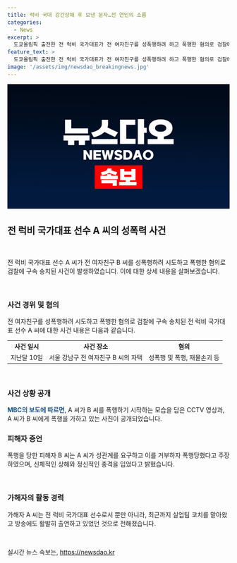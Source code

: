 ```yaml
---
title: 럭비 국대 강간상해 후 보낸 문자…전 연인의 소름
categories:
  - News
excerpt: >
  도쿄올림픽 출전한 전 럭비 국가대표가 전 여자친구를 성폭행하려 하고 폭행한 혐의로 검찰에 구속 송치됐다. CCTV 영상에는 폭행하는 모습이 담겼으며, B 씨는 A 씨와 교제 후 헤어진 후 집 안으로 들어온 A 씨에게 폭행 당했다고 주장했다. B 씨는 안면 피부상과 뇌진탕 등을 입었으며, A 씨는 전 올림픽 출전한 선수이자 실업팀 코치였다. A 씨는 폭력 및 재물손괴 혐의도 받고 있다. (150자)
feature_text: >
  도쿄올림픽 출전한 전 럭비 국가대표가 전 여자친구를 성폭행하려 하고 폭행한 혐의로 검찰에 구속 송치됐다. CCTV 영상에는 폭행하는 모습이 담겼으며, B 씨는 A 씨와 교제 후 헤어진 후 집 안으로 들어온 A 씨에게 폭행 당했다고 주장했다. B 씨는 안면 피부상과 뇌진탕 등을 입었으며, A 씨는 전 올림픽 출전한 선수이자 실업팀 코치였다. A 씨는 폭력 및 재물손괴 혐의도 받고 있다. (150자)
image: '/assets/img/newsdao_breakingnews.jpg'
---
```


<p><img src="/assets/img/newsdao_breakingnews.jpg" alt="bookingtag 속보" /></p>

<h2 data-ke-size="size26">전 럭비 국가대표 선수 A 씨의 성폭력 사건</h2>

<p data-ke-size="size16">&nbsp;</p>

<p>전 럭비 국가대표 선수 A 씨가 전 여자친구 B 씨를 성폭행하려 시도하고 폭행한 혐의로 검찰에 구속 송치된 사건이 발생하였습니다. 이에 대한 상세 내용을 살펴보겠습니다.</p>

<p data-ke-size="size16">&nbsp;</p>

<h3>사건 경위 및 혐의</h3>

<p data-ke-size="size16">전 여자친구를 성폭행하려 시도하고 폭행한 혐의로 검찰에 구속 송치된 전 럭비 국가대표 선수 A 씨에 대한 사건 내용은 다음과 같습니다.</p>

<table>
    <tr>
        <td style="text-align: center; height: 17px;"><b>사건 일시</b></td>
        <td style="text-align: center; height: 17px;"><b>사건 장소</b></td>
        <td style="text-align: center; height: 17px;"><b>혐의</b></td>
    </tr>
    <tr>
        <td style="text-align: center; height: 17px;">지난달 10일</td>
        <td style="text-align: center; height: 17px;">서울 강남구 전 여자친구 B 씨의 자택</td>
        <td style="text-align: center; height: 17px;">성폭행 및 폭행, 재물손괴 등</td>
    </tr>
</table>

<p data-ke-size="size16">&nbsp;</p>

<h3>사건 상황 공개</h3>

<p data-ke-size="size16"><b><span style="color: #1a5490;">MBC의 보도에 따르면</span></b>, A 씨가 B 씨를 폭행하기 시작하는 모습을 담은 CCTV 영상과, A 씨가 B 씨에게 폭행을 가하고 있는 사진이 공개되었습니다.</p>

<h3>피해자 증언</h3>

<p data-ke-size="size16">폭행을 당한 피해자 B 씨는 A 씨가 성관계를 요구하고 이를 거부하자 폭행당했다고 주장하였으며, 신체적인 상해와 정신적인 충격을 입었다고 밝혔습니다.</p>

<p data-ke-size="size16">&nbsp;</p>

<h3>가해자의 활동 경력</h3>

<p data-ke-size="size16">가해자 A 씨는 전 럭비 국가대표 선수로서 뿐만 아니라, 최근까지 실업팀 코치를 맡아왔고 방송에도 활발히 출연하고 있었던 것으로 전해졌습니다.</p>

<p data-ke-size="size16">&nbsp;</p>
실시간 뉴스 속보는, <a href="https://newsdao.kr" rel="dofollow">https://newsdao.kr</a>



